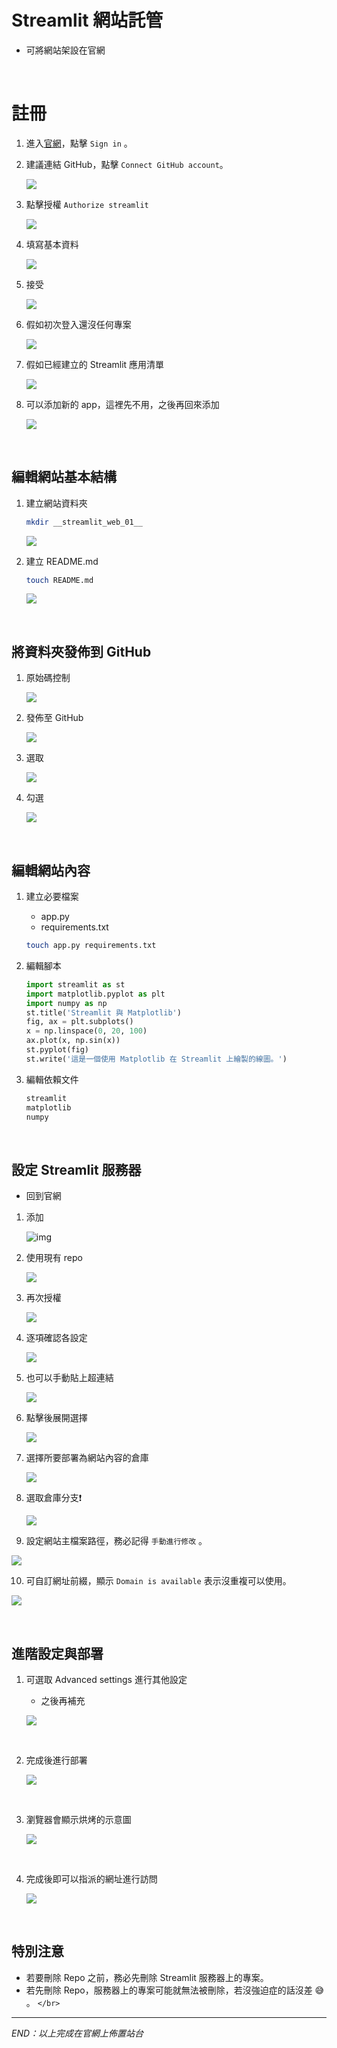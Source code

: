 # Streamlit 網站託管

- 可將網站架設在官網

</br>

# 註冊

1. 進入[官網](https://streamlit.io/)，點擊 `Sign in` 。
2. 建議連結 GitHub，點擊 `Connect GitHub account`。

   ![](images/img_37.png)
3. 點擊授權 `Authorize streamlit`

   ![](images/img_16.png)
4. 填寫基本資料

   ![](images/img_38.png)
5. 接受

   ![](images/img_39.png)
6. 假如初次登入還沒任何專案

   ![](images/img_40.png)
7. 假如已經建立的 Streamlit 應用清單

   ![](images/img_17.png)
8. 可以添加新的 app，這裡先不用，之後再回來添加

   ![](images/img_18.png)

</br>

## 編輯網站基本結構

1. 建立網站資料夾

   ```bash
   mkdir __streamlit_web_01__
   ```

   ![](images/img_19.png)
2. 建立 README.md

   ```bash
   touch README.md
   ```

   ![](images/img_20.png)

</br>

## 將資料夾發佈到 GitHub

1. 原始碼控制

   ![](images/img_21.png)
2. 發佈至 GitHub

   ![](images/img_22.png)
3. 選取

   ![](images/img_23.png)
4. 勾選

   ![](images/img_24.png)

</br>

## 編輯網站內容

1. 建立必要檔案

   - app.py
   - requirements.txt

   ```bash
   touch app.py requirements.txt
   ```
2. 編輯腳本

   ```python
   import streamlit as st
   import matplotlib.pyplot as plt
   import numpy as np
   st.title('Streamlit 與 Matplotlib')
   fig, ax = plt.subplots()
   x = np.linspace(0, 20, 100)
   ax.plot(x, np.sin(x))
   st.pyplot(fig)
   st.write('這是一個使用 Matplotlib 在 Streamlit 上繪製的線圖。')
   ```
3. 編輯依賴文件

   ```bash
   streamlit
   matplotlib
   numpy
   ```

</br>

## 設定 Streamlit 服務器

- 回到官網

1. 添加

   ![img](images/img_25.png)
2. 使用現有 repo

   ![](images/img_41.png)
3. 再次授權

   ![](images/img_42.png)
4. 逐項確認各設定

   ![](images/img_43.png)
5. 也可以手動貼上超連結

   ![](images/img_27.png)

6. 點擊後展開選擇

   ![](images/img_26.png)

7. 選擇所要部署為網站內容的倉庫

   ![](images/img_44.png)

8. 選取倉庫分支❗️
   
   ![](images/img_46.png)

9.  設定網站主檔案路徑，務必記得 `手動進行修改` 。

   ![](images/img_29.png)

10. 可自訂網址前綴，顯示 `Domain is available` 表示沒重複可以使用。

   ![](images/img_31.png)

</br>

## 進階設定與部署

1. 可選取 Advanced settings 進行其他設定

   - 之後再補充

   ![](images/img_32.png)

</br>

2. 完成後進行部署

   ![](images/img_33.png)

</br>

3. 瀏覽器會顯示烘烤的示意圖

   ![](images/img_34.png)

</br>

4. 完成後即可以指派的網址進行訪問

   ![](images/img_35.png)

</br>

## 特別注意

- 若要刪除 Repo 之前，務必先刪除 Streamlit 服務器上的專案。
- 若先刪除 Repo，服務器上的專案可能就無法被刪除，若沒強迫症的話沒差 😅 。
  `</br>`

---

_END：以上完成在官網上佈置站台_
